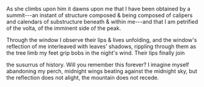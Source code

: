 As she climbs upon him it dawns upon me
that I have been obtained by a summit---an instant of structure
composed & being composed of calipers and calendars
of substructure beneath & within me---and that
I am petrified of the volta, of the imminent side of the peak.

Through the window I observe their lips & lives unfolding,
and the window's reflection of me interleaved with
leaves' shadows, rippling through them
as the tree limb my feet grip bobs in the night's wind.
Their lips finally join

the susurrus of history. Will you remember this forever?
I imagine myself abandoning my perch,
midnight wings beating against the midnight sky,
but the reflection does not alight, the mountain does not recede.
